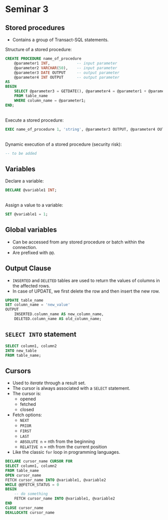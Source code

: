 # Seminar 3

## Stored procedures
-  Contains a group of Transact-SQL statements.

Structure of a stored procedure:
```sql
CREATE PROCEDURE name_of_procedure
    @parameter1 INT,            -- input parameter
    @parameter2 VARCHAR(50),    -- input parameter
    @parameter3 DATE OUTPUT     -- output parameter
    @parameter4 INT OUTPUT      -- output parameter
AS
BEGIN
    SELECT @parameter3 = GETDATE(), @parameter4 = @parameter1 + @parameter2
    FROM table_name
    WHERE column_name = @parameter1;
END;
```
\
Execute a stored procedure:
```sql
EXEC name_of_procedure 1, 'string', @parameter3 OUTPUT, @parameter4 OUTPUT;
```
\
Dynamic execution of a stored procedure (security risk):
```sql
-- to be added
```
 
## Variables
Declare a variable:
```sql
DECLARE @variable1 INT;
```

\
Assign a value to a variable:
```sql
SET @variable1 = 1;
```


## Global variables
-  Can be accessed from any stored procedure or batch within the connection.
- Are prefixed with `@@`.


## Output Clause
- `INSERTED` and `DELETED` tables are used to return the values of columns in the affected rows.  
- In case of UPDATE, we first delete the row and then insert the new row.

```sql
UPDATE table_name
SET column_name = 'new_value'
OUTPUT 
    INSERTED.column_name AS new_column_name, 
    DELETED.column_name AS old_column_name;
```


## `SELECT INTO` statement
```sql
SELECT column1, column2
INTO new_table
FROM table_name;
```


## Cursors
-  Used to <i>iterate</i> through a result set.
-  The cursor is always associated with a `SELECT` statement.
-  The cursor is:
    - opened
    - fetched
    - closed
- Fetch options:
    - `NEXT`
    - `PRIOR`
    - `FIRST`
    - `LAST`
    - `ABSOLUTE n` = nth from the beginning
    - `RELATIVE n` = nth from the current position
- Like the classic `for` loop in programming languages.
```sql
DECLARE cursor_name CURSOR FOR
SELECT column1, column2
FROM table_name
OPEN cursor_name
FETCH cursor_name INTO @variable1, @variable2
WHILE @@FETCH_STATUS = 0
BEGIN
    -- do something
    FETCH cursor_name INTO @variable1, @variable2
END
CLOSE cursor_name
DEALLOCATE cursor_name
```